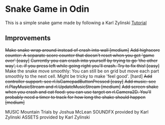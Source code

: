 # Snake Game in Odin

This is a simple snake game made by following a Karl Zylinski [Tutorial](https://www.youtube.com/watch?v=lfiQNCNUifI)

## Improvements

~~Make snake wrap around instead of crash into wall [medium]~~
~~Add highscore counter: A separate score counter that doesn't reset when you get 'game over' [easy]~~
~~Currently you can crash into yourself by trying to go 'the other way', i.e. if you press left while going right you'll crash. Try to fix this! [easy]~~
Make the snake move smoothly: You can still be on grid but move each part smoothly to the next cell. Might be tricky to make 'feel good'. [hard]
~~Add controller support: see rl.IsGamepadButtonPressed [easy]~~
~~Add music: see rl.PlayMusicStream and rl.UpdateMusicStream [medium]~~
~~Add screen shake when you crash and eat food: you can use target on rl.Camera2D. You'll probably need a timer to track for how long the shake should happen [medium]~~

MUSIC Mountain Trials by Joshua McLean
SOUNDFX provided by Karl Zylinski
ASSETS provided by Karl Zylinski

